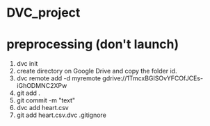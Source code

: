 # DVC_project

# preprocessing (don't launch)

1. dvc init
2. create directory on Google Drive and copy the folder id.
3. dvc remote add -d myremote gdrive://1TmcxBGISOvYFCOfJCEs-iGhODMNC2XPw
4. git add .
5. git commit -m "text"
6. dvc add heart.csv
7. git add heart.csv.dvc .gitignore
